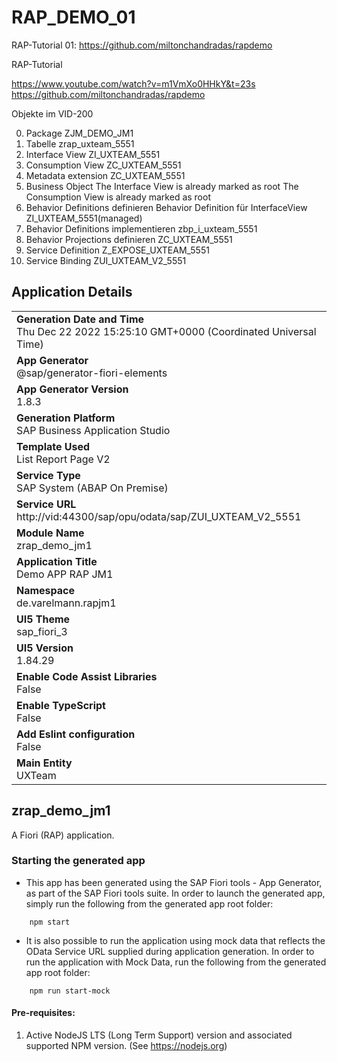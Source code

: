 # RAP_DEMO_01
RAP-Tutorial 01: https://github.com/miltonchandradas/rapdemo

RAP-Tutorial

https://www.youtube.com/watch?v=m1VmXo0HHkY&t=23s
https://github.com/miltonchandradas/rapdemo

Objekte im VID-200

0. Package 									    ZJM_DEMO_JM1
1. Tabelle 							    		zrap_uxteam_5551
2. Interface View 							ZI_UXTEAM_5551
3. Consumption View 						ZC_UXTEAM_5551
4. Metadata extension						ZC_UXTEAM_5551
5. Business Object							The Interface View is already marked as root
											          The Consumption View is already marked as root
6. Behavior Definitions definieren 
	 Behavior Definition für InterfaceView	ZI_UXTEAM_5551(managed)
7. Behavior Definitions implementieren 		zbp_i_uxteam_5551
8. Behavior Projections definieren  			ZC_UXTEAM_5551
9. Service Definition		          				Z_EXPOSE_UXTEAM_5551
10. Service Binding							          ZUI_UXTEAM_V2_5551

## Application Details
|               |
| ------------- |
|**Generation Date and Time**<br>Thu Dec 22 2022 15:25:10 GMT+0000 (Coordinated Universal Time)|
|**App Generator**<br>@sap/generator-fiori-elements|
|**App Generator Version**<br>1.8.3|
|**Generation Platform**<br>SAP Business Application Studio|
|**Template Used**<br>List Report Page V2|
|**Service Type**<br>SAP System (ABAP On Premise)|
|**Service URL**<br>http://vid:44300/sap/opu/odata/sap/ZUI_UXTEAM_V2_5551
|**Module Name**<br>zrap_demo_jm1|
|**Application Title**<br>Demo APP RAP JM1|
|**Namespace**<br>de.varelmann.rapjm1|
|**UI5 Theme**<br>sap_fiori_3|
|**UI5 Version**<br>1.84.29|
|**Enable Code Assist Libraries**<br>False|
|**Enable TypeScript**<br>False|
|**Add Eslint configuration**<br>False|
|**Main Entity**<br>UXTeam|

## zrap_demo_jm1

A Fiori (RAP) application.

### Starting the generated app

-   This app has been generated using the SAP Fiori tools - App Generator, as part of the SAP Fiori tools suite.  In order to launch the generated app, simply run the following from the generated app root folder:

```
    npm start
```

- It is also possible to run the application using mock data that reflects the OData Service URL supplied during application generation.  In order to run the application with Mock Data, run the following from the generated app root folder:

```
    npm run start-mock
```

#### Pre-requisites:

1. Active NodeJS LTS (Long Term Support) version and associated supported NPM version.  (See https://nodejs.org)


